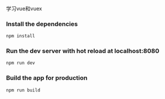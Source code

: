 学习vue和vuex
### Install the dependencies

```bash
npm install
```

### Run the dev server with hot reload at localhost:8080

```bash
npm run dev
```

### Build the app for production

```bash
npm run build
```
